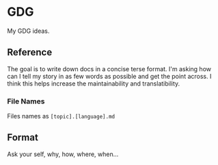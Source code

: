 # GDG
My GDG ideas.

## Reference
The goal is to write down docs in a concise terse format. I'm asking how can I tell my story in as few words as possible and get the point across. I think this helps increase the maintainability and translatibility.

### File Names

Files names as `[topic].[language].md`

## Format

Ask your self, why, how, where, when...
